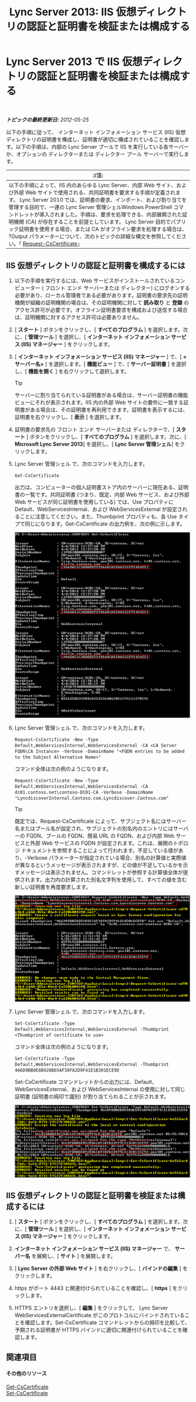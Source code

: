 ﻿---
title: 'Lync Server 2013: IIS 仮想ディレクトリの認証と証明書を検証または構成する'
TOCTitle: IIS 仮想ディレクトリの認証と証明書を検証または構成する
ms:assetid: 3ca90be0-1d64-447c-807a-3a2ee3bf625e
ms:mtpsurl: https://technet.microsoft.com/ja-jp/library/Gg429702(v=OCS.15)
ms:contentKeyID: 48271829
ms.date: 05/19/2016
mtps_version: v=OCS.15
ms.translationtype: HT
---

# Lync Server 2013 で IIS 仮想ディレクトリの認証と証明書を検証または構成する

 

_**トピックの最終更新日:** 2012-05-25_

以下の手順に従って、 インターネット インフォメーション サービス (IIS) 仮想ディレクトリの証明書を構成し、証明書が適切に構成されていることを確認します。以下の手順は、内部の Lync Server プールで IIS を実行している各サーバーか、オプションの ディレクターまたは ディレクター プール サーバーで実行します。

<table>
<thead>
<tr class="header">
<th><img src="images/Gg412781.note(OCS.15).gif" title="note" alt="note" />注:</th>
</tr>
</thead>
<tbody>
<tr class="odd">
<td>以下の手順によって、IIS 内のあらゆる Lync Server、内部 Web サイト、および外部 Web サイトで使用される、共同証明書を要求する手順が定義されます。 Lync Server 2010 では、証明書の要求、インポート、および割り当てを管理する目的で、一連の Lync Server 管理シェルWindows PowerShell コマンドレットが導入されました。手順は、要求を処理できる、内部展開された証明機関 (CA) が存在することを前提としています。 Lync Server 目的でパブリック証明書を使用する場合、または CA がオフライン要求を処理する場合は、 ?Output パラメーターについて、次のトピックの詳細な構文を参照してください。「 <a href="request-cscertificate.md">Request-CsCertificate</a>」</td>
</tr>
</tbody>
</table>


## IIS 仮想ディレクトリの認証と証明書を構成するには

1.  以下の手順を実行するには、Web サービスがインストールされているコンピューター ( フロント エンド サーバーまたは ディレクター) にログオンする必要があり、ローカル管理者である必要があります。証明書の要求先の証明機関が組織の証明機関の場合は、その証明機関に対して **読み取り** と **登録** のアクセス許可が必要です。オフライン証明書要求を構成および送信する場合は、証明機関に対するアクセス許可は必要ありません。

2.  \[ **スタート** \] ボタンをクリックし、\[ **すべてのプログラム** \] を選択します。次に、\[ **管理ツール** \] を選択し、\[ **インターネット インフォメーション サービス (IIS) マネージャー** \] をクリックします。

3.  \[ **インターネット インフォメーション サービス (IIS) マネージャー** \] で、\[ **\<サーバー名\>** \] を選択します。\[ **機能ビュー** \] で、\[ **サーバー証明書** \] を選択し、\[ **機能を開く** \] を右クリックして選択します。
    

    > [!TIP]
    > サーバーに割り当てられている証明書がある場合は、サーバー証明書の機能ビューにそれが表示されます。IIS 内の外部 Web サイトの要件に一致する証明書がある場合は、その証明書を再利用できます。証明書を表示するには、証明書を右クリックし、[ <STRONG>表示</STRONG> ] を選択します。



4.  証明書の要求先の フロント エンド サーバーまたは ディレクターで、\[ **スタート** \] ボタンをクリックし、\[ **すべてのプログラム** \] を選択します。次に、\[ **Microsoft Lync Server 2013**\] を選択し、\[ **Lync Server 管理シェル**\] をクリックします。

5.  Lync Server 管理シェル で、次のコマンドを入力します。
    
        Get-CsCertificate
    
    出力は、コンピューターの個人証明書ストア内のサーバーに現在ある、証明書の一覧です。共同証明書 (つまり、既定、内部 Web サービス、および外部 Web サービスが同じ証明書を使用している) では、Use プロパティに Default、WebServicesInternal、および WebServicesExternal が設定されることに注意してください。また、Thumbprint プロパティも、各 Use タイプで同じになります。Get-CsCertificate の出力例を、次の例に示します。
    
    ![現在の scert の状態についての Get-CsCertificate 情報](images/Gg429702.664f6326-6cd5-48e2-8235-fc3950ea43b4(OCS.15).jpg "現在の scert の状態についての Get-CsCertificate 情報")

6.  Lync Server 管理シェル で、次のコマンドを入力します。
    
        Request-CsCertificate -New -Type Default,WebServicesInternal,WebServicesExternal -CA <CA Server FQDN\CA Instance> -Verbose -DomainName "<FQDN entries to be added to the Subject Alternative Name>"
    
    コマンド全体は次の例のようになります。
    
        Request-CsCertificate -New -Type Default,WebServicesInternal,WebServicesExternal -CA dc01.contoso.net\contoso-DC01-CA -Verbose -DomainName "LyncdiscoverInternal.Contoso.com,Lyncdiscover.Contoso.com"
    

    > [!TIP]
    > 既定では、Request-CsCertificate によって、サブジェクト名にはサーバー名またはプール名が設定され、サブジェクトの別名内のエントリにはサーバーの FQDN、プールの FQDN、簡易 URL の FQDN、および内部 Web サービスと外部 Web サービスの FQDN が設定されます。これは、展開のトポロジ ドキュメントを参照することによって行われます。不足している値があり、-Verbose パラメーターが指定されている場合、別名の計算値と実際値が異なるというメッセージが表示されますが、どの値が不足しているかを示すメッセージは表示されません。コマンドレットが参照する計算値全体が提供されます。出力内の計算された別名文字列を使用して、すべての値を含む新しい証明書を再度要求します。

    
    ![Request-CsCertifica を使った cert 要求からの出力](images/Gg429702.9e59a657-fa75-4454-8fd3-57c81e829f7b(OCS.15).jpg "Request-CsCertifica を使った cert 要求からの出力")

7.  Lync Server 管理シェル で、次のコマンドを入力します。
    
        Set-CsCertificate -Type Default,WebServicesInternal,WebServicesExternal -Thumbprint <Thumbprint of certificate to use>
    
    コマンド全体は次の例のようになります。
    
        Set-CsCertificate -Type Default,WebServicesInternal,WebServicesExternal -Thumbprint 466D9BB0E8B928B65AF38FA2D9F41E1B301ECE9D
    
    Set-CsCertificate コマンドレットからの出力には、Default、WebServicesExternal、および WebServicesInternal の使用に対して同じ証明書 (証明書の拇印で識別) が割り当てられることが示されます。
    
    ![IIS WebExt についての Set-CsCertificate からの出力](images/Gg429702.dd451c9d-7b49-4408-8071-c868cb1e678c(OCS.15).jpg "IIS WebExt についての Set-CsCertificate からの出力")

## IIS 仮想ディレクトリの認証と証明書を検証または構成するには

1.  \[ **スタート** \] ボタンをクリックし、\[ **すべてのプログラム** \] を選択します。次に、\[ **管理ツール** \] を選択し、\[ **インターネット インフォメーション サービス (IIS) マネージャー** \] をクリックします。

2.  **インターネット インフォメーション サービス (IIS) マネージャー** で、 **サーバー名** を展開し、\[ **サイト** \] を展開します。

3.  \[ **Lync Server の外部 Web サイト** \] を右クリックし、\[ **バインドの編集** \] をクリックします。

4.  https がポート 4443 と関連付けられていることを確認し、\[ **https** \] をクリックします。

5.  HTTPS エントリを選択し、\[ **編集** \] をクリックして、 Lync Server WebServicesExternalCertificate がこのプロトコルにバインドされていることを確認します。Set-CsCertificate コマンドレットからの拇印を比較して、予期される証明書が HTTPS バインドに適切に関連付けられていることを確認します。

## 関連項目

#### その他のリソース

[Get-CsCertificate](get-cscertificate.md)  
[Set-CsCertificate](set-cscertificate.md)

